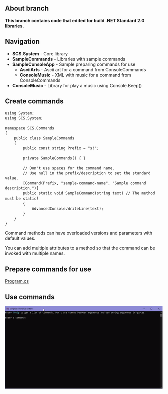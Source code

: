 ## About branch
**This branch contains code that edited for build .NET Standard 2.0 libraries.**

## Navigation
- **SCS.System** - Core library
- **SampleCommands** - Libraries with sample commands
- **SampleConsoleApp** - Sample preparing commands for use
  - **AsciiArts** - Ascii art for a command from ConsoleCommands
  - **ConsoleMusic** - XML with music for a command from ConsoleCommands
- **ConsoleMusic** - Library for play a music using Console.Beep()


## Create commands
```CSharp
using System;
using SCS.System;

namespace SCS.Commands
{
	public class SampleCommands
	{
		public const string Prefix = "s!";

		private SampleCommands() { }

		// Don't use spaces for the command name.
		// Use null in the prefix/description to set the standard value. 
		[Command(Prefix, "sample-command-name", "Sample command description.")]
		public static void SampleCommand(string text) // The method must be static!
		{
			AdvancedConsole.WriteLine(text);
		}
	}
}
```

Command methods can have overloaded versions and parameters with default values.

You can add multiple attributes to a method so that the command can be invoked with multiple names.


## Prepare commands for use 
[Program.cs](SampleConsoleApp/Program.cs)


## Use commands
![LOOKATME.gif](LOOKATME.gif)
